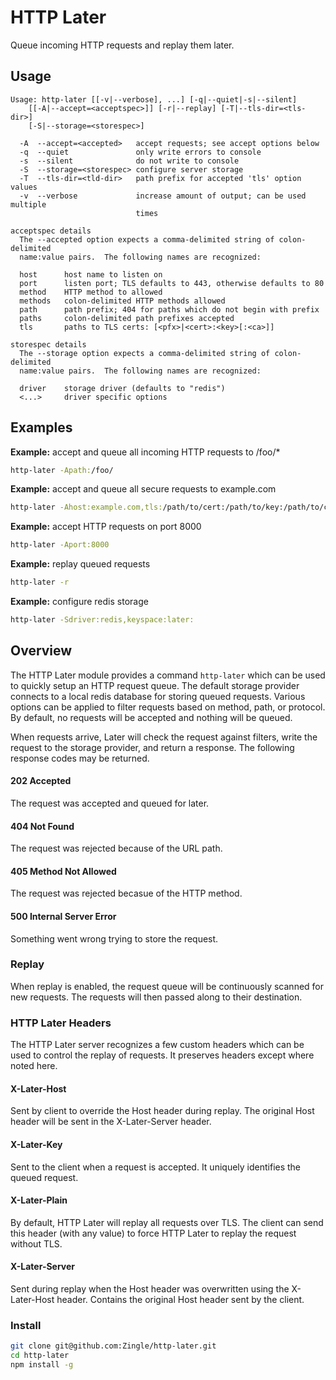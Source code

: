 HTTP Later
==========
Queue incoming HTTP requests and replay them later.

Usage
-----
```
Usage: http-later [[-v|--verbose], ...] [-q|--quiet|-s|--silent]
    [[-A|--accept=<acceptspec>]] [-r|--replay] [-T|--tls-dir=<tls-dir>]
    [-S|--storage=<storespec>]

  -A  --accept=<accepted>   accept requests; see accept options below
  -q  --quiet               only write errors to console
  -s  --silent              do not write to console
  -S  --storage=<storespec> configure server storage
  -T  --tls-dir=<tld-dir>   path prefix for accepted 'tls' option values
  -v  --verbose             increase amount of output; can be used multiple
                            times

acceptspec details
  The --accepted option expects a comma-delimited string of colon-delimited
  name:value pairs.  The following names are recognized:

  host      host name to listen on
  port      listen port; TLS defaults to 443, otherwise defaults to 80
  method    HTTP method to allowed
  methods   colon-delimited HTTP methods allowed
  path      path prefix; 404 for paths which do not begin with prefix
  paths     colon-delimited path prefixes accepted
  tls       paths to TLS certs: [<pfx>|<cert>:<key>[:<ca>]]

storespec details
  The --storage option expects a comma-delimited string of colon-delimited
  name:value pairs.  The following names are recognized:

  driver    storage driver (defaults to "redis")
  <...>     driver specific options
```

Examples
--------
**Example:** accept and queue all incoming HTTP requests to /foo/*
```sh
http-later -Apath:/foo/
```

**Example:** accept and queue all secure requests to example.com
```sh
http-later -Ahost:example.com,tls:/path/to/cert:/path/to/key:/path/to/ca
```

**Example:** accept HTTP requests on port 8000
```sh
http-later -Aport:8000
```

**Example:** replay queued requests
```sh
http-later -r
```

**Example:** configure redis storage
```sh
http-later -Sdriver:redis,keyspace:later:
```

Overview
--------
The HTTP Later module provides a command `http-later` which can be used to
quickly setup an HTTP request queue.  The default storage provider connects to
a local redis database for storing queued requests.  Various options can be
applied to filter requests based on method, path, or protocol.  By default, no
requests will be accepted and nothing will be queued.

When requests arrive, Later will check the request against filters, write
the request to the storage provider, and return a response.  The following
response codes may be returned.

#### 202 Accepted
The request was accepted and queued for later.

#### 404 Not Found
The request was rejected because of the URL path.

#### 405 Method Not Allowed
The request was rejected becasue of the HTTP method.

#### 500 Internal Server Error
Something went wrong trying to store the request.

### Replay
When replay is enabled, the request queue will be continuously scanned for new
requests.  The requests will then passed along to their destination.

### HTTP Later Headers
The HTTP Later server recognizes a few custom headers which can be used to
control the replay of requests.  It preserves headers except where noted here.

#### X-Later-Host
Sent by client to override the Host header during replay.  The original Host \
header will be sent in the X-Later-Server header.

#### X-Later-Key
Sent to the client when a request is accepted.  It uniquely identifies the
queued request.

#### X-Later-Plain
By default, HTTP Later will replay all requests over TLS.  The client can send
this header (with any value) to force HTTP Later to replay the request without
TLS.

#### X-Later-Server
Sent during replay when the Host header was overwritten using the X-Later-Host
header.  Contains the original Host header sent by the client.

### Install
```sh
git clone git@github.com:Zingle/http-later.git
cd http-later
npm install -g
```
